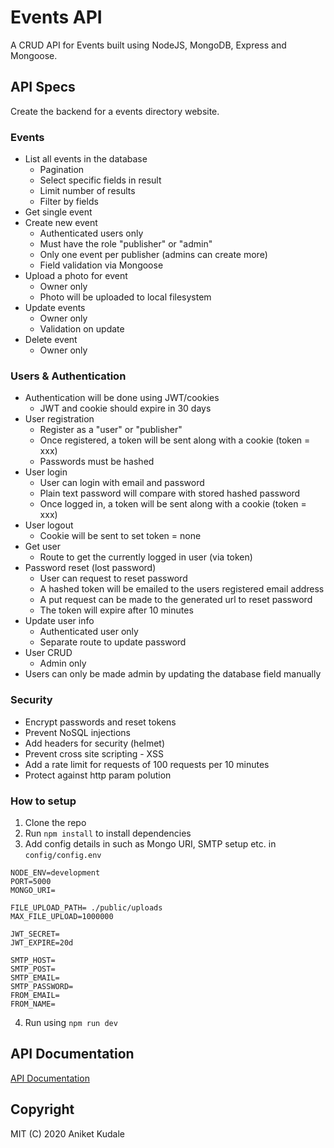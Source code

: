 # Events API
A CRUD API for Events built using NodeJS, MongoDB, Express and Mongoose.

## API Specs
Create the backend for a events directory website. 

### Events
- List all events in the database
   * Pagination
   * Select specific fields in result
   * Limit number of results
   * Filter by fields
- Get single event
- Create new event
  * Authenticated users only
  * Must have the role "publisher" or "admin"
  * Only one event per publisher (admins can create more)
  * Field validation via Mongoose
- Upload a photo for event
  * Owner only
  * Photo will be uploaded to local filesystem
- Update events
  * Owner only
  * Validation on update
- Delete event
  * Owner only

### Users & Authentication
- Authentication will be done using JWT/cookies
  * JWT and cookie should expire in 30 days
- User registration
  * Register as a "user" or "publisher"
  * Once registered, a token will be sent along with a cookie (token = xxx)
  * Passwords must be hashed
- User login
  * User can login with email and password
  * Plain text password will compare with stored hashed password
  * Once logged in, a token will be sent along with a cookie (token = xxx)
- User logout
  * Cookie will be sent to set token = none
- Get user
  * Route to get the currently logged in user (via token)
- Password reset (lost password)
  * User can request to reset password
  * A hashed token will be emailed to the users registered email address
  * A put request can be made to the generated url to reset password
  * The token will expire after 10 minutes
- Update user info
  * Authenticated user only
  * Separate route to update password
- User CRUD
  * Admin only
- Users can only be made admin by updating the database field manually

### Security
- Encrypt passwords and reset tokens
- Prevent NoSQL injections
- Add headers for security (helmet)
- Prevent cross site scripting - XSS
- Add a rate limit for requests of 100 requests per 10 minutes
- Protect against http param polution

### How to setup
1. Clone the repo
2. Run `npm install` to install dependencies
3. Add config details in such as Mongo URI, SMTP setup etc. in `config/config.env`

```
NODE_ENV=development
PORT=5000
MONGO_URI=

FILE_UPLOAD_PATH= ./public/uploads
MAX_FILE_UPLOAD=1000000

JWT_SECRET=
JWT_EXPIRE=20d

SMTP_HOST=
SMTP_POST=
SMTP_EMAIL=
SMTP_PASSWORD=
FROM_EMAIL=
FROM_NAME=
```
4. Run using `npm run dev`

## API Documentation
[API Documentation](https://documenter.getpostman.com/view/10649161/T1Djjz3B?version=latest)

## Copyright
MIT (C) 2020 Aniket Kudale
